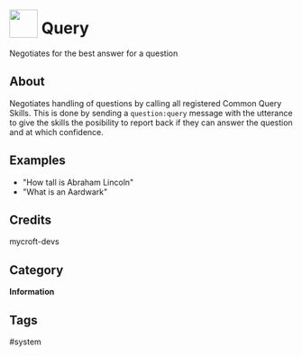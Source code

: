 # <img src='https://rawgithub.com/FortAwesome/Font-Awesome/master/advanced-options/raw-svg/solid/question.svg' card_color='#40DBB0' width='50' height='50' style='vertical-align:bottom'/> Query
Negotiates for the best answer for a question

## About 
Negotiates handling of questions by calling all registered Common Query Skills. This is done by sending a `question:query` message with the utterance to give the skills the posibility to report back if they can answer the question and at which confidence.

## Examples 
* "How tall is Abraham Lincoln"
* "What is an Aardwark"

## Credits 
mycroft-devs

## Category
**Information**

## Tags
#system


